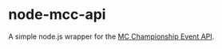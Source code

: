 # node-mcc-api
A simple node.js wrapper for the [MC Championship Event API](https://github.com/Noxcrew/mcchampionship-api).

